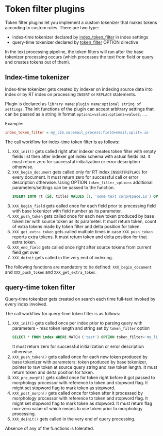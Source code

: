 # Token filter plugins

Token filter plugins let you implement a custom tokenizer that makes tokens according to custom rules. There are two type:

* Index-time tokenizer declared by [index_token_filter](../../../Creating_an_index/NLP_and_tokenization/Low-level_tokenization.md#index_token_filter) in index settings
* query-time tokenizer declared by [token_filter](../../../Searching/Options.md#token_filter) OPTION directive

In the text processing pipeline, the token filters will run after the base tokenizer processing occurs (which processes the text from field or query and creates tokens out of them).

## Index-time tokenizer

Index-time tokenizer gets created by indexer on indexing source data into index or by RT index on processing `INSERT` or `REPLACE` statements.

Plugin is declared as `library name:plugin name:optional string of settings`. The init functions of the plugin can accept arbitrary settings that can be passed as a string in format `option1=value1;option2=value2;..`.

Example:

```ini
index_token_filter = my_lib.so:email_process:field=email;split=.io
```

The call workflow for index-time token filter is as follows:

1.  `XXX_init()` gets called right after indexer creates token filter with empty fields list then after indexer got index schema with actual fields list. It must return zero for successful initialization or error description otherwise.
2.  `XXX_begin_document` gets called only for RT index `INSERT`/`REPLACE` for every document. It must return zero for successful call or error description otherwise. Using OPTION `token_filter_options` additional parameters/settings can be passed to the function.
    ```sql
    INSERT INTO rt (id, title) VALUES (1, 'some text corp@space.io') OPTION token_filter_options='.io'
    ```
3.  `XXX_begin_field` gets called once for each field prior to processing field with base tokenizer with field number as its parameter.
4.  `XXX_push_token` gets called once for each new token produced by base tokenizer with source token as its parameter. It must return token, count of extra tokens made by token filter and delta position for token.
5.  `XXX_get_extra_token` gets called multiple times in case `XXX_push_token` reports extra tokens. It must return token and delta position for that extra token.
6.  `XXX_end_field` gets called once right after source tokens from current field get over.
7.  `XXX_deinit` gets called in the very end of indexing.

The following functions are mandatory to be defined: `XXX_begin_document` and `XXX_push_token` and `XXX_get_extra_token`.

## query-time token filter

Query-time tokenizer gets created on search each time full-text invoked by every index involved.

The call workflow for query-time token filter is as follows:

1.  `XXX_init()` gets called once per index prior to parsing query with parameters - max token length and string set by `token_filter` option
    ```sql
    SELECT * FROM index WHERE MATCH ('test') OPTION token_filter='my_lib.so:query_email_process:io'
    ```
    It must return zero for successful initialization or error description otherwise.
2.  `XXX_push_token()` gets called once for each new token produced by base tokenizer with parameters: token produced by base tokenizer, pointer to raw token at source query string and raw token length. It must return token and delta position for token.
3.  `XXX_pre_morph()` gets called once for token right before it got passed to morphology processor with reference to token and stopword flag. It might set stopword flag to mark token as stopword.
4.  `XXX_post_morph()` gets called once for token after it processed by morphology processor with reference to token and stopword flag. It might set stopword flag to mark token as stopword. It must return flag non-zero value of which means to use token prior to morphology processing.
5.  `XXX_deinit()` gets called in the very end of query processing.

Absence of any of the functions is tolerated.
